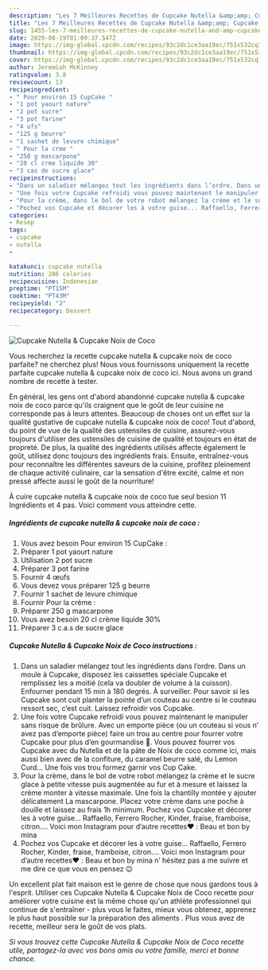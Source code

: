 ```yaml
---
description: "Les 7 Meilleures Recettes de Cupcake Nutella &amp;amp; Cupcake Noix de Coco"
title: "Les 7 Meilleures Recettes de Cupcake Nutella &amp;amp; Cupcake Noix de Coco"
slug: 1455-les-7-meilleures-recettes-de-cupcake-nutella-and-amp-cupcake-noix-de-coco
date: 2020-08-19T01:09:37.547Z
image: https://img-global.cpcdn.com/recipes/93c2dc1ce3aa19ec/751x532cq70/cupcake-nutella-cupcake-noix-de-coco-photo-principale-de-la-recette.jpg
thumbnail: https://img-global.cpcdn.com/recipes/93c2dc1ce3aa19ec/751x532cq70/cupcake-nutella-cupcake-noix-de-coco-photo-principale-de-la-recette.jpg
cover: https://img-global.cpcdn.com/recipes/93c2dc1ce3aa19ec/751x532cq70/cupcake-nutella-cupcake-noix-de-coco-photo-principale-de-la-recette.jpg
author: Jeremiah McKinney
ratingvalue: 3.8
reviewcount: 13
recipeingredient:
- " Pour environ 15 CupCake "
- "1 pot yaourt nature"
- "2 pot sucre"
- "3 pot farine"
- "4 ufs"
- "125 g beurre"
- "1 sachet de levure chimique"
- " Pour la crme "
- "250 g mascarpone"
- "20 cl crme liquide 30"
- "3 cas de sucre glace"
recipeinstructions:
- "Dans un saladier mélangez tout les ingrédients dans l’ordre. Dans un moule à Cupcake, disposez les caissettes spéciale Cupcake et remplissez les a moitié (cela va doubler de volume à la cuisson). Enfourner pendant 15 min à 180 degrés. À surveiller. Pour savoir si les Cupcake sont cuit planter la pointe d’un couteau au centre si le couteau ressort sec, c’est cuit. Laissez refroidir vos Cupcake."
- "Une fois votre Cupcake refroidi vous pouvez maintenant le manipuler sans risque de brûlure. Avec un emporte pièce (ou un couteau si vous n’ avez pas d’emporte pièce) faire un trou au centre pour fourrer votre Cupcake pour plus d’en gourmandise 🤤. Vous pouvez fourrer vos Cupcake avec du Nutella et de la pâte de Noix de coco comme ici, mais aussi bien avec de la confiture, du caramel beurre salé, du Lemon Curd... Une fois vos trou formez garnir vos Cup Cake."
- "Pour la crème, dans le bol de votre robot mélangez la crème et le sucre glace à petite vitesse puis augmentée au fur et à mesure et laissez la crème monter à vitesse maximale. Une fois la chantilly montée y ajouter délicatement La mascarpone. Placez votre crème dans une poche à douille et laissez au frais 1h minimum. Pochez vos Cupcake et décorer les à votre guise... Raffaello, Ferrero Rocher, Kinder, fraise, framboise, citron.... Voici mon Instagram pour d’autre recettes❤️ : Beau et bon by mina"
- "Pochez vos Cupcake et décorer les à votre guise... Raffaello, Ferrero Rocher, Kinder, fraise, framboise, citron.... Voici mon Instagram pour d’autre recettes❤️ : Beau et bon by mina n’ hésitez pas a me suivre et me dire ce que vous en pensez 😉"
categories:
- Resep
tags:
- cupcake
- nutella
- 

katakunci: cupcake nutella  
nutrition: 206 calories
recipecuisine: Indonesian
preptime: "PT15M"
cooktime: "PT43M"
recipeyield: "2"
recipecategory: Dessert

---
```



![Cupcake Nutella &amp; Cupcake Noix de Coco](https://img-global.cpcdn.com/recipes/93c2dc1ce3aa19ec/751x532cq70/cupcake-nutella-cupcake-noix-de-coco-photo-principale-de-la-recette.jpg)

Vous recherchez la recette cupcake nutella &amp; cupcake noix de coco parfaite? ne cherchez plus! Nous vous fournissons uniquement la recette parfaite cupcake nutella &amp; cupcake noix de coco ici. Nous avons un grand nombre de recette à tester.

En général, les gens ont d'abord abandonné cupcake nutella &amp; cupcake noix de coco parce qu'ils craignent que le goût de leur cuisine ne corresponde pas à leurs attentes. Beaucoup de choses ont un effet sur la qualité gustative de cupcake nutella &amp; cupcake noix de coco! Tout d'abord, du point de vue de la qualité des ustensiles de cuisine, assurez-vous toujours d'utiliser des ustensiles de cuisine de qualité et toujours en état de propreté. De plus, la qualité des ingrédients utilisés affecte également le goût, utilisez donc toujours des ingrédients frais. Ensuite, entraînez-vous pour reconnaître les différentes saveurs de la cuisine, profitez pleinement de chaque activité culinaire, car la sensation d'être excité, calme et non pressé affecte aussi le goût de la nourriture!

<!--inarticleads1-->

À cuire cupcake nutella &amp; cupcake noix de coco tue seul besion 11 Ingrédients et 4 pas. Voici comment vous atteindre cette.

##### Ingrédients de cupcake nutella &amp; cupcake noix de coco :

1. Vous avez besoin  Pour environ 15 CupCake :
1. Préparer 1 pot yaourt nature
1. Utilisation 2 pot sucre
1. Préparer 3 pot farine
1. Fournir 4 œufs
1. Vous devez vous préparer 125 g beurre
1. Fournir 1 sachet de levure chimique
1. Fournir  Pour la crème :
1. Préparer 250 g mascarpone
1. Vous avez besoin 20 cl crème liquide 30%
1. Préparer 3 c.a.s de sucre glace




<!--inarticleads2-->

##### Cupcake Nutella &amp; Cupcake Noix de Coco instructions :

1. Dans un saladier mélangez tout les ingrédients dans l’ordre. Dans un moule à Cupcake, disposez les caissettes spéciale Cupcake et remplissez les a moitié (cela va doubler de volume à la cuisson). Enfourner pendant 15 min à 180 degrés. À surveiller. Pour savoir si les Cupcake sont cuit planter la pointe d’un couteau au centre si le couteau ressort sec, c’est cuit. Laissez refroidir vos Cupcake.
1. Une fois votre Cupcake refroidi vous pouvez maintenant le manipuler sans risque de brûlure. Avec un emporte pièce (ou un couteau si vous n’ avez pas d’emporte pièce) faire un trou au centre pour fourrer votre Cupcake pour plus d’en gourmandise 🤤. Vous pouvez fourrer vos Cupcake avec du Nutella et de la pâte de Noix de coco comme ici, mais aussi bien avec de la confiture, du caramel beurre salé, du Lemon Curd... Une fois vos trou formez garnir vos Cup Cake.
1. Pour la crème, dans le bol de votre robot mélangez la crème et le sucre glace à petite vitesse puis augmentée au fur et à mesure et laissez la crème monter à vitesse maximale. Une fois la chantilly montée y ajouter délicatement La mascarpone. Placez votre crème dans une poche à douille et laissez au frais 1h minimum. Pochez vos Cupcake et décorer les à votre guise... Raffaello, Ferrero Rocher, Kinder, fraise, framboise, citron.... Voici mon Instagram pour d’autre recettes❤️ : Beau et bon by mina
1. Pochez vos Cupcake et décorer les à votre guise... Raffaello, Ferrero Rocher, Kinder, fraise, framboise, citron.... Voici mon Instagram pour d’autre recettes❤️ : Beau et bon by mina n’ hésitez pas a me suivre et me dire ce que vous en pensez 😉




<!--inarticleads1-->

<p>
Un excellent plat fait maison est le genre de chose que nous gardons tous à l'esprit. Utiliser ces Cupcake Nutella &amp; Cupcake Noix de Coco recette pour améliorer votre cuisine est la même chose qu'un athlète professionnel qui continue de s'entraîner - plus vous le faites, mieux vous obtenez, apprenez le plus haut possible sur la préparation des aliments . Plus vous avez de recette, meilleur sera le goût de vos plats.
</p>

<p>
<i>Si vous trouvez cette Cupcake Nutella &amp; Cupcake Noix de Coco recette utile, partagez-la avec vos bons amis ou votre famille, merci et bonne chance.</i>
</p>
